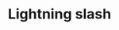 ---
title: Lightning slash
tags: ["lightning", "slash", "disable", "turn off", "electricity", "power", "storm"]
icon: lightning-slash
svg: '<svg xmlns="http://www.w3.org/2000/svg" width="24" height="24" fill="none" viewBox="0 0 24 24" stroke-width="1.5" stroke-linecap="round" stroke-linejoin="round" stroke="currentColor"><path d="m3 21 6.971-6.971M21 3l-6.971 6.971m-4.058 4.058h1.492c.285 0 .506.267.47.57l-.68 5.83c-.06.502.53.776.834.387l7.802-10.013c.258-.33.038-.832-.364-.832h-5.496m-4.058 4.058 4.058-4.058M5.5 14.029H4.475c-.402 0-.622-.502-.364-.832l7.802-10.013c.303-.389.894-.115.835.388l-.46 3.928"/></svg>'
---